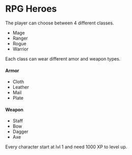 # RPG Heroes
The player can choose between 4 different classes.
* Mage
* Ranger
* Rogue
* Warrior

Each class can wear different amor and weapon types.

#### Armor
* Cloth
* Leather
* Mail
* Plate

#### Weapon
* Staff
* Bow
* Dagger
* Axe

Every character start at lvl 1 and need 1000 XP to level up.
